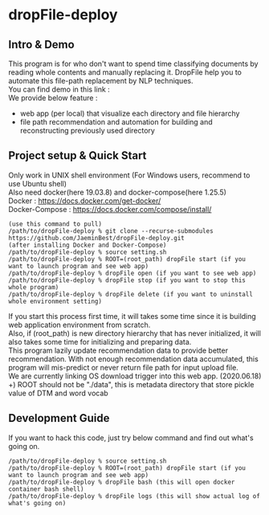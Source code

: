 # dropFile-deploy
## Intro & Demo
This program is for who don't want to spend time classifying documents by reading whole contents and manually replacing it. DropFile help you to automate this file-path replacement by NLP techniques.  
You can find demo in this link :   
We provide below feature :   
- web app (per local) that visualize each directory and file hierarchy
- file path recommendation and automation for building and reconstructing previously used directory  


## Project setup & Quick Start  
Only work in UNIX shell environment (For Windows users, recommend to use Ubuntu shell)  
Also need docker(here 19.03.8) and docker-compose(here 1.25.5)  
Docker : https://docs.docker.com/get-docker/  
Docker-Compose : https://docs.docker.com/compose/install/  
```
(use this command to pull)
/path/to/dropFile-deploy % git clone --recurse-submodules https://github.com/JaeminBest/dropFile-deploy.git
(after installing Docker and Docker-Compose)
/path/to/dropFile-deploy % source setting.sh
/path/to/dropFile-deploy % ROOT=(root_path) dropFile start (if you want to launch program and see web app)
/path/to/dropFile-deploy % dropFile open (if you want to see web app)  
/path/to/dropFile-deploy % dropFile stop (if you want to stop this whole program)
/path/to/dropFile-deploy % dropFile delete (if you want to uninstall whole environment setting)

```
If you start this process first time, it will takes some time since it is building web application environment from scratch.  
Also, if (root_path) is new directory hierarchy that has never initialized, it will also takes some time for initializing and preparing data.  
This program lazily update recommendation data to provide better recommendation. With not enough recommendation data accumulated, this program will mis-predict or never return file path for input upload file.  
We are currently linking OS download trigger into this web app. (2020.06.18)  
+) ROOT should not be "./data", this is metadata directory that store pickle value of DTM and word vocab


## Development Guide  
If you want to hack this code, just try below command and find out what's going on.  
```
/path/to/dropFile-deploy % source setting.sh
/path/to/dropFile-deploy % ROOT=(root_path) dropFile start (if you want to launch program and see web app)
/path/to/dropFile-deploy % dropFile bash (this will open docker container bash shell) 
/path/to/dropFile-deploy % dropFile logs (this will show actual log of what's going on)
```
